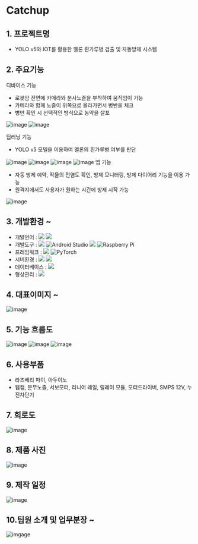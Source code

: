 # Catchup

## 1. 프로젝트명
- YOLO v5와 IOT를 활용한 멜론 흰가루병 검출 및 자동방제 시스템

## 2. 주요기능

 디바이스 기능
- 로봇암 전면에 카메라와 분사노즐을 부착하여 움직임이 가능
- 카메라와 함께 노즐이 위쪽으로 올라가면서 병반을 체크
- 병반 확인 시 선택적인 방식으로 농약을 살포

![image]( https://user-images.githubusercontent.com/99382034/173719423-3ded27fd-bf69-4b01-9513-fc9b3ba23f1a.jpg )
![image]( https://user-images.githubusercontent.com/99382034/173719424-7659eb06-f197-45f1-b347-836308bd2719.jpg )

 딥러닝 기능
- YOLO v5 모델을 이용하여 멜론의 흰가루병 여부를 판단

![image]( https://user-images.githubusercontent.com/99382034/173719427-28c9a4dc-a1bf-4dc1-87fe-6780a6f6989b.jpg ) 
![image](https://user-images.githubusercontent.com/99382034/173719429-faad9010-cc85-4fc7-9790-554074a6b0c3.jpg  )
![image](https://user-images.githubusercontent.com/99382034/173719430-2034bcd6-d10b-469b-add3-55b9e6b283ad.jpg  )
![image]( https://user-images.githubusercontent.com/99382034/173719432-1e626541-4d0a-4e3a-bfd8-ab41de99da0f.jpg )
 앱 기능
- 자동 방제 예약, 작물의 전염도 확인, 방제 모니터링, 방제 다이어리 기능을 이용 가능
- 원격지에서도 사용자가 원하는 시간에 방제 시작 가능

![image](https://user-images.githubusercontent.com/99382034/173719422-fa44b329-277a-45cb-89e1-20e1c922cb87.jpg  )



## 3. 개발환경 ~

- 개발언어 : <img src="https://img.shields.io/badge/java-007396?style=for-the-badge&logo=java&logoColor=white"> <img src="https://img.shields.io/badge/python-3776AB?style=for-the-badge&logo=python&logoColor=white">
- 개발도구 : <img src="https://camo.githubusercontent.com/9472577b4d152be7dd6822417f3703926b23de98d7b08204505e4753aebc55c5/68747470733a2f2f696d672e736869656c64732e696f2f62616467652f45636c69707365204944452d3243323235352e7376673f267374796c653d666f722d7468652d6261646765266c6f676f3d65636c6970736520696465266c6f676f436f6c6f723d7768697465"> ![Android Studio](https://img.shields.io/badge/Android%20Studio-3DDC84.svg?style=for-the-badge&logo=android-studio&logoColor=white) <img src="https://camo.githubusercontent.com/f64232dc8fb426d866d9e40379e5eafbcf2d739a4fb1e895440666522d1d0f73/68747470733a2f2f696d672e736869656c64732e696f2f62616467652f41726475696e6f2d3030393739442e7376673f267374796c653d666f722d7468652d6261646765266c6f676f3d41726475696e6f266c6f676f436f6c6f723d7768697465"> ![Raspberry Pi](https://img.shields.io/badge/-RaspberryPi-C51A4A?style=for-the-badge&logo=Raspberry-Pi)
- 프레임워크 : <img src="https://img.shields.io/badge/spring-6DB33F?style=for-the-badge&logo=spring&logoColor=white">   ![PyTorch](https://img.shields.io/badge/PyTorch-%23EE4C2C.svg?style=for-the-badge&logo=PyTorch&logoColor=white)
- 서버환경 :  <img src="https://camo.githubusercontent.com/176d82813b004736707b61b2e0e3ec79cefcf49acb066dd6fcbb3b5a3c7d06d5/68747470733a2f2f696d672e736869656c64732e696f2f62616467652f41706163686520546f6d6361742d4638444337352e7376673f267374796c653d666f722d7468652d6261646765266c6f676f3d41706163686520546f6d636174266c6f676f436f6c6f723d626c61636b"> <img src="https://img.shields.io/badge/flask-000000?style=for-the-badge&logo=flask&logoColor=white">
- 데이터베이스 : <img src="https://img.shields.io/badge/mysql-4479A1?style=for-the-badge&logo=mysql&logoColor=white">
- 형상관리 : <img src="https://img.shields.io/badge/github-181717?style=for-the-badge&logo=github&logoColor=white"> 

## 4. 대표이미지 ~
![image](https://user-images.githubusercontent.com/99382034/173719407-09cfe752-c0b0-4c75-94e2-b85e47727f09.jpg )


## 5. 기능 흐름도 
![image](https://user-images.githubusercontent.com/99382034/173719408-06fa58c0-f9b5-4631-a4c5-5da81d696ca7.jpg )
![image](https://user-images.githubusercontent.com/99382034/173719411-405c168d-ea5c-46fc-9561-f2eb76f3a0c6.png  )
![image](https://user-images.githubusercontent.com/99382034/173719413-9da29059-9a83-4db4-870c-8ebb58d3006c.png )


## 6. 사용부품 

- 라즈베리 파이, 아두이노
- 웹캠, 분무노즐, 서보모터, 리니어 레일, 릴레이 모듈, 모터드라이버, SMPS 12V, 누전차단기

        
## 7. 회로도 
![image](https://user-images.githubusercontent.com/99382034/173719415-7aee4748-7e23-4b6f-ad3d-c94d11bc40a1.png )


## 8. 제품 사진 
 ![image]( https://user-images.githubusercontent.com/99382034/173721800-d5af2031-4c4c-405b-b74e-86c032ee5010.jpg )
 

## 9. 제작 일정 
![image](https://user-images.githubusercontent.com/99382034/173719421-8c8f1f3e-83c3-4cb7-aa29-8c62febba3d6.png )


## 10.팀원 소개 및 업무분장 ~
![imgage]( https://user-images.githubusercontent.com/99382034/173722506-18a731ca-0147-4d08-b919-15389c3fa88e.jpg )




